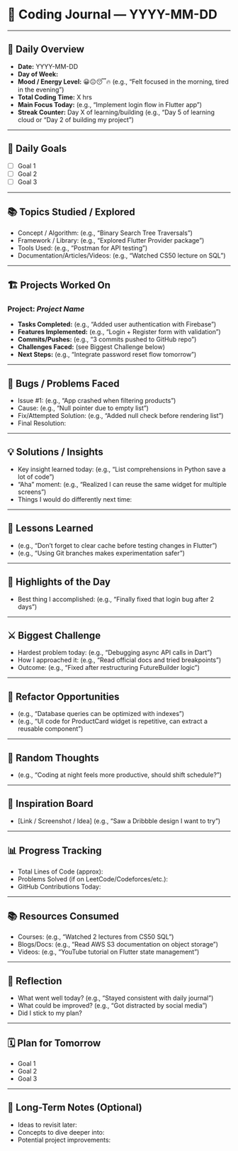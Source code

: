 # 📝 Coding Journal — YYYY-MM-DD

---

## 📅 Daily Overview
- **Date:** YYYY-MM-DD  
- **Day of Week:**  
- **Mood / Energy Level:** 😀😐😴🔥 (e.g., “Felt focused in the morning, tired in the evening”)  
- **Total Coding Time:** X hrs  
- **Main Focus Today:** (e.g., “Implement login flow in Flutter app”)  
- **Streak Counter:** Day X of learning/building (e.g., “Day 5 of learning cloud or “Day 2 of building my project”)  

---

## 🎯 Daily Goals
- [ ] Goal 1  
- [ ] Goal 2  
- [ ] Goal 3  

---

## 📚 Topics Studied / Explored
- Concept / Algorithm: (e.g., “Binary Search Tree Traversals”)  
- Framework / Library: (e.g., “Explored Flutter Provider package”)  
- Tools Used: (e.g., “Postman for API testing”)  
- Documentation/Articles/Videos: (e.g., “Watched CS50 lecture on SQL”)  

---

## 🏗️ Projects Worked On
### Project: *Project Name*
- **Tasks Completed:** (e.g., “Added user authentication with Firebase”)  
- **Features Implemented:** (e.g., “Login + Register form with validation”)  
- **Commits/Pushes:** (e.g., “3 commits pushed to GitHub repo”)  
- **Challenges Faced:** (see Biggest Challenge below)  
- **Next Steps:** (e.g., “Integrate password reset flow tomorrow”)  

---

## 🐞 Bugs / Problems Faced
- Issue #1: (e.g., “App crashed when filtering products”)  
- Cause: (e.g., “Null pointer due to empty list”)  
- Fix/Attempted Solution: (e.g., “Added null check before rendering list”)  
- Final Resolution:  

---

## 💡 Solutions / Insights
- Key insight learned today: (e.g., “List comprehensions in Python save a lot of code”)  
- “Aha” moment: (e.g., “Realized I can reuse the same widget for multiple screens”)  
- Things I would do differently next time:  

---

## 📘 Lessons Learned
- (e.g., “Don’t forget to clear cache before testing changes in Flutter”)  
- (e.g., “Using Git branches makes experimentation safer”)  

---

## 🌟 Highlights of the Day
- Best thing I accomplished: (e.g., “Finally fixed that login bug after 2 days”)  

---

## ⚔️ Biggest Challenge
- Hardest problem today: (e.g., “Debugging async API calls in Dart”)  
- How I approached it: (e.g., “Read official docs and tried breakpoints”)  
- Outcome: (e.g., “Fixed after restructuring FutureBuilder logic”)  

---

## 🔄 Refactor Opportunities
- (e.g., “Database queries can be optimized with indexes”)  
- (e.g., “UI code for ProductCard widget is repetitive, can extract a reusable component”)  

---

## 💭 Random Thoughts
- (e.g., “Coding at night feels more productive, should shift schedule?”)  

---

## 🌟 Inspiration Board
- [Link / Screenshot / Idea] (e.g., “Saw a Dribbble design I want to try”)  

---

## 📊 Progress Tracking
- Total Lines of Code (approx):  
- Problems Solved (if on LeetCode/Codeforces/etc.):  
- GitHub Contributions Today:  

---

## 📚 Resources Consumed
- Courses: (e.g., “Watched 2 lectures from CS50 SQL”)  
- Blogs/Docs: (e.g., “Read AWS S3 documentation on object storage”)  
- Videos: (e.g., “YouTube tutorial on Flutter state management”)  

---

## 🤔 Reflection
- What went well today? (e.g., “Stayed consistent with daily journal”)  
- What could be improved? (e.g., “Got distracted by social media”)  
- Did I stick to my plan?  

---

## 🗓️ Plan for Tomorrow
- Goal 1  
- Goal 2  
- Goal 3  

---

## 🔮 Long-Term Notes (Optional)
- Ideas to revisit later:  
- Concepts to dive deeper into:  
- Potential project improvements:
